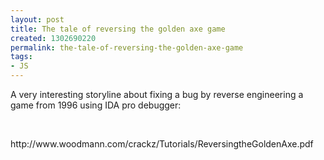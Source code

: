 ```yaml
---
layout: post
title: The tale of reversing the golden axe game
created: 1302690220
permalink: the-tale-of-reversing-the-golden-axe-game
tags:
- JS
---
```

<p>A very interesting storyline about fixing a bug by reverse engineering a game from 1996 using IDA pro debugger:</p>
<p>&nbsp;</p>
<p>http://www.woodmann.com/crackz/Tutorials/ReversingtheGoldenAxe.pdf</p>
